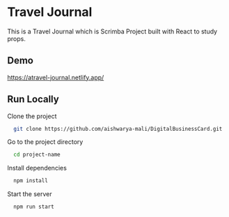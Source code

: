 
# Travel Journal

This is a Travel Journal which is Scrimba Project built with React to study props.

## Demo

https://atravel-journal.netlify.app/


## Run Locally

Clone the project

```bash
  git clone https://github.com/aishwarya-mali/DigitalBusinessCard.git
```

Go to the project directory

```bash
  cd project-name
```

Install dependencies

```bash
  npm install
```

Start the server

```bash
  npm run start
```
